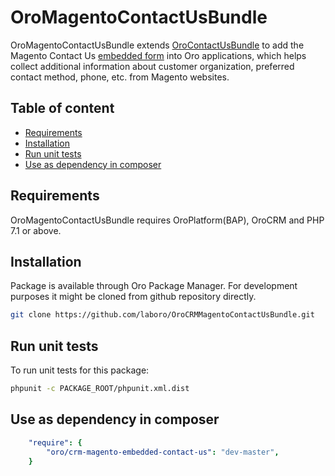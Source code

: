 # OroMagentoContactUsBundle

OroMagentoContactUsBundle extends [OroContactUsBundle](https://github.com/oroinc/crm/tree/master/src/Oro/Bundle/ContactUsBundle) to add the Magento Contact Us [embedded form](https://github.com/oroinc/platform/tree/master/src/Oro/Bundle/EmbeddedFormBundle) into Oro applications, which helps collect additional information about customer organization, preferred contact method, phone, etc. from Magento websites.

Table of content
-----------------

- [Requirements](#requirements)
- [Installation](#installation)
- [Run unit tests](#run-unit-tests)
- [Use as dependency in composer](#use-as-dependency-in-composer)

Requirements
------------

OroMagentoContactUsBundle requires OroPlatform(BAP), OroCRM and PHP 7.1 or above.

Installation
------------

Package is available through Oro Package Manager.
For development purposes it might be cloned from github repository directly.

```bash
git clone https://github.com/laboro/OroCRMMagentoContactUsBundle.git
```

Run unit tests
--------------

To run unit tests for this package:

```bash
phpunit -c PACKAGE_ROOT/phpunit.xml.dist
```

Use as dependency in composer
-----------------------------

```yaml
    "require": {
        "oro/crm-magento-embedded-contact-us": "dev-master",
    }
```
